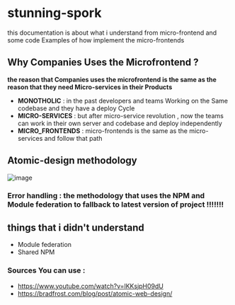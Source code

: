# stunning-spork

this documentation is about what i understand from micro-frontend and some code Examples of how implement the micro-frontends

## Why Companies Uses the Microfrontend ? 
**the reason that Companies uses the microfrontend is the same as the reason that they need Micro-services in their Products**

- **MONOTHOLIC** : in the past developers and teams Working on the Same codebase and they have a deploy Cycle
- **MICRO-SERVICES** : but after micro-service revolution , now the teams can work in their own server and codebase and deploy independently
- **MICRO_FRONTENDS** : micro-frontends is the same as the micro-services and follow that path




## Atomic-design methodology

![image](https://user-images.githubusercontent.com/78806131/184589431-8d32e7d8-b445-4367-b4cf-f80ec06468c6.png)


### Error handling : the methodology that uses the NPM and Module federation to fallback to latest version of project !!!!!!!


## things that i didn't understand

- Module federation
- Shared NPM

### Sources You can use :

- https://www.youtube.com/watch?v=lKKsjpH09dU
- https://bradfrost.com/blog/post/atomic-web-design/
